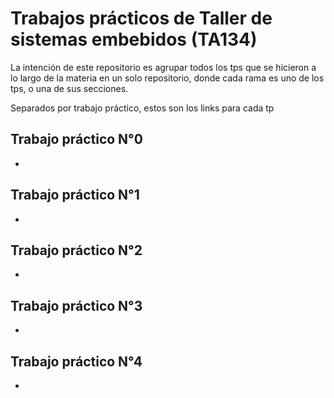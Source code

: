 # Trabajos prácticos de Taller de sistemas embebidos (TA134)
La intención de este repositorio es agrupar todos los tps que se hicieron a lo largo de la materia en un solo repositorio, donde cada rama es uno de los tps, o una de sus secciones.

Separados por trabajo práctico, estos son los links para cada tp

## Trabajo práctico N°0
- 

## Trabajo práctico N°1
- 

## Trabajo práctico N°2
- 

## Trabajo práctico N°3
- 

## Trabajo práctico N°4
- 